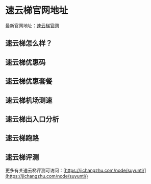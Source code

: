 # 速云梯官网地址
最新官网地址：[速云梯官网](https://c.jichangzhu.com/goto/suyunti/)

## 速云梯怎么样？

## 速云梯优惠码


## 速云梯优惠套餐


## 速云梯机场测速


## 速云梯出入口分析



## 速云梯跑路

## 速云梯评测
更多有关速云梯评测可访问：[https://jichangzhu.com/node/suyunti/](https://jichangzhu.com/node/suyunti/)
